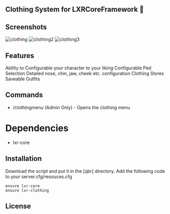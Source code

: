 ## Clothing System for LXRCoreFramework 👗

## Screenshots
![clothing](https://cdn.discordapp.com/attachments/1021700112776437760/1183259228664770630/image.png?ex=6587af08&is=65753a08&hm=0f3f0b0a091432056f541d0fa71f001abee6695a4177456b0ae1b6276aecc1c5&)
![clothing2](https://cdn.discordapp.com/attachments/1021700112776437760/1183259476145475614/image.png?ex=6587af43&is=65753a43&hm=f58f9edb6db2c15efcc205f6e41b48f9896e3383452e7842c40028d222d93ef2&)
![clothing3](https://cdn.discordapp.com/attachments/1021700112776437760/1183259609826336768/image.png?ex=6587af62&is=65753a62&hm=055593fae55d2b0123cacb377fafca62433313f0fd03cc1142675194f8594c49&)

## Features
Ability to Configurable your character to your liking
Configurable Ped Selection
Detailed nose, chin, jaw, cheek etc. configuration
Clothing Stores
Saveable Outfits

## Commands
- /clothingmenu (Admin Only) - Opens the clothing menu

# Dependencies
- lxr-core

## Installation

Download the script and put it in the [qbr] directory.
Add the following code to your server.cfg/resouces.cfg

```
ensure lxr-core
ensure lxr-clothing
```

## License
```

```
